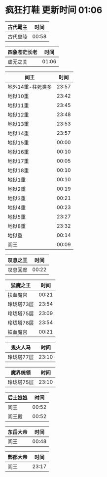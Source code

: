 # 疯狂打鞋 更新时间 01:06

| 古代霸主   | 时间    |
|--------|-------|
| 古代皇陵 | 00:58 |

| 四象苍茫长老   | 时间    |
|--------|-------|
| 虚无之关 | 01:06 |

| 间王   | 时间    |
|--------|-------|
| 地外14重-柱死类多 | 23:57 |
| 地狱10重 | 23:42 |
| 地狱11重 | 23:45 |
| 地狱12重 | 23:48 |
| 地狱13重 | 23:53 |
| 地狱14重 | 23:57 |
| 地狱15重 | 00:00 |
| 地狱16重 | 00:10 |
| 地狱17重 | 00:05 |
| 地狱18重 | 00:10 |
| 地狱1重 | 00:10 |
| 地狱2重 | 00:19 |
| 地狱3重 | 00:21 |
| 地狱4重 | 00:23 |
| 地狱5重 | 23:27 |
| 地狱8重 | 23:32 |
| 地狱重 | 00:14 |
| 阎王 | 00:09 |

| 叹息之王   | 时间    |
|--------|-------|
| 叹息回廊 | 00:22 |

| 猛魔之王   | 时间    |
|--------|-------|
| 扶血魔宫 | 00:21 |
| 玲珑塔73层 | 23:54 |
| 玲珑塔75层 | 23:09 |
| 玲珑塔78层 | 23:54 |
| 铁血魔宫 | 00:21 |

| 鬼火人马   | 时间    |
|--------|-------|
| 玲珑塔77层 | 23:10 |

| 魔界统领   | 时间    |
|--------|-------|
| 玲珑塔75层 | 23:10 |

| 后土娘娘   | 时间    |
|--------|-------|
| 阎王 | 00:52 |
| 阎王殿 | 00:52 |

| 东岳大帝   | 时间    |
|--------|-------|
| 阎王 | 00:48 |

| 酆都大帝   | 时间    |
|--------|-------|
| 阎王 | 23:17 |